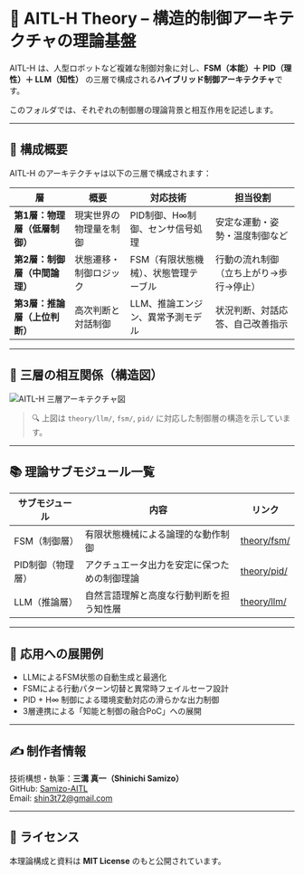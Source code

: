 # 🧠 AITL-H Theory – 構造的制御アーキテクチャの理論基盤

AITL-H は、人型ロボットなど複雑な制御対象に対し、**FSM（本能）＋ PID（理性）＋ LLM（知性）** の三層で構成される**ハイブリッド制御アーキテクチャ**です。

このフォルダでは、それぞれの制御層の理論背景と相互作用を記述します。

---

## 📐 構成概要

AITL-H のアーキテクチャは以下の三層で構成されます：

| 層 | 概要 | 対応技術 | 担当役割 |
|----|------|----------|----------|
| **第1層：物理層（低層制御）** | 現実世界の物理量を制御 | PID制御、H∞制御、センサ信号処理 | 安定な運動・姿勢・温度制御など |
| **第2層：制御層（中間論理）** | 状態遷移・制御ロジック | FSM（有限状態機械）、状態管理テーブル | 行動の流れ制御（立ち上がり→歩行→停止） |
| **第3層：推論層（上位判断）** | 高次判断と対話制御 | LLM、推論エンジン、異常予測モデル | 状況判断、対話応答、自己改善指示 |

---

## 🔁 三層の相互関係（構造図）

![AITL-H 三層アーキテクチャ図](../images/aitl_h_architecture.png)

> 🔍 上図は `theory/llm/`, `fsm/`, `pid/` に対応した制御層の構造を示しています。

---

## 📚 理論サブモジュール一覧

| サブモジュール | 内容 | リンク |
|----------------|------|--------|
| FSM（制御層） | 有限状態機械による論理的な動作制御 | [theory/fsm/](fsm/README.md) |
| PID制御（物理層） | アクチュエータ出力を安定に保つための制御理論 | [theory/pid/](pid/README.md) |
| LLM（推論層） | 自然言語理解と高度な行動判断を担う知性層 | [theory/llm/](llm/README.md) |

---

## 🧭 応用への展開例

- LLMによるFSM状態の自動生成と最適化
- FSMによる行動パターン切替と異常時フェイルセーフ設計
- PID + H∞ 制御による環境変動対応の滑らかな出力制御
- 3層連携による「知能と制御の融合PoC」への展開

---

## ✍️ 制作者情報

技術構想・執筆：**三溝 真一（Shinichi Samizo）**  
GitHub: [Samizo-AITL](https://github.com/Samizo-AITL)  
Email: shin3t72@gmail.com

---

## 📄 ライセンス

本理論構成と資料は **MIT License** のもと公開されています。

